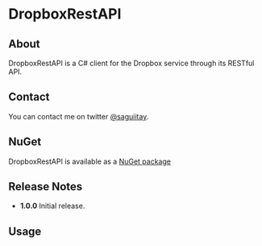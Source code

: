 # DropboxRestAPI

## About

DropboxRestAPI is a C# client for the Dropbox service through its RESTful API.

## Contact

You can contact me on twitter [@saguiitay](https://twitter.com/saguiitay).

## NuGet

DropboxRestAPI is available as a [NuGet package](https://www.nuget.org/packages/DropboxRestAPI)

## Release Notes

+ **1.0.0**   Initial release.

## Usage

```csharp
```



